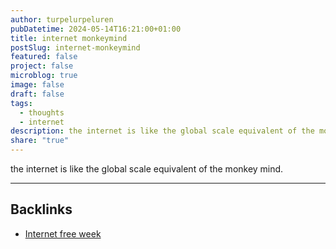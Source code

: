 ```yaml
---
author: turpelurpeluren
pubDatetime: 2024-05-14T16:21:00+01:00
title: internet monkeymind
postSlug: internet-monkeymind
featured: false
project: false
microblog: true
image: false
draft: false
tags:
  - thoughts
  - internet
description: the internet is like the global scale equivalent of the monkey mind.
share: "true"
---
```

the internet is like the global scale equivalent of the monkey mind. 

---
## Backlinks
- [Internet free week](/posts/internet-free-week)
